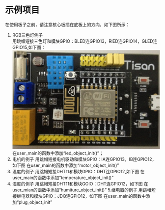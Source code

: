 # 示例项目  
在使用板子之前，请注意核心板插在底板上的方向，如下图所示：

1. RGB三色灯例子  
用跳帽短接三色灯和模块GPIO：BLED连GPIO13，RlED连GPIO14，GLED连GPIO15,如下图：
![RGB连接说明](image/example_rgb.png)
在user_main的函数中添加“led_object_init()”；
2. 电机的例子
用跳帽短接电机驱动和模块GPIO：IA连GPIO13，IB连GPIO12，如下图
在user_main的函数中添加“motor_object_init()”
3. 温度的例子
用跳帽短接DHT11和模块GPIO：DHT连GPIO12,如下图
在user_main的函数中添加“temperature_object_init()”
4. 湿度的例子
用跳帽短接DHT11和模块GOIO：DHT连GPIO12，如下图
在user_mian的函数中添加“humiture_object_init()”
5.继电器的例子
用跳帽短接继电器和模块GPIO：JDQ连GPIO12，如下图
在user_main的函数中添加“plug_object_init”




